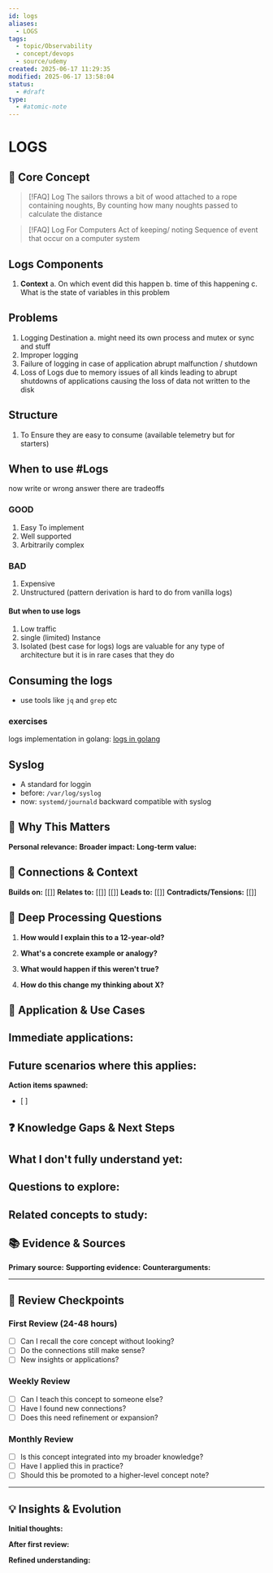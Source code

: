 ```yaml
---
id: logs
aliases:
  - LOGS
tags:
  - topic/Observability
  - concept/devops
  - source/udemy
created: 2025-06-17 11:29:35
modified: 2025-06-17 13:58:04
status:
  - #draft
type:
  - #atomic-note
---
```


# LOGS
## 🎯 Core Concept
> [!FAQ] Log 
> The sailors throws a bit of wood attached to a rope containing noughts,
> By counting how many noughts passed to calculate the distance

> [!FAQ] Log For Computers
> Act of keeping/ noting Sequence of event that occur on a computer system

## Logs Components
1. **Context**
  a. On which event did this happen
  b. time of this happening
  c. What is the state of variables in this problem

## Problems
1. Logging Destination
  a. might need its own process and mutex or sync and stuff
2. Improper logging
3. Failure of logging in case of application abrupt malfunction / shutdown
4. Loss of Logs due to memory issues of all kinds leading to abrupt shutdowns of applications causing the loss of data not written to the disk

## Structure
1. To Ensure they are easy to consume (available telemetry but for starters)

## When to use #Logs
now write or wrong answer there are tradeoffs

### GOOD 
  1. Easy To implement
  1. Well supported
  1. Arbitrarily complex

### BAD
  1. Expensive
  2. Unstructured (pattern derivation is hard to do from vanilla logs)

#### But when to use logs
  1. Low traffic
  2. single (limited) Instance
  3. Isolated (best case for logs)
logs are valuable for any type of architecture but it is in rare cases that they do

## Consuming the logs
  - use tools like `jq` and `grep` etc


### exercises
logs implementation in golang: [logs in golang](./code-exaples/logs/main.go)

## Syslog
- A standard for loggin
- before: `/var/log/syslog`
- now: `systemd/journald` backward compatible with syslog


## 🧠 Why This Matters
**Personal relevance:** 
**Broader impact:** 
**Long-term value:** 

## 🔗 Connections & Context
**Builds on:** [[]] 
**Relates to:** [[]] [[]] 
**Leads to:** [[]] 
**Contradicts/Tensions:** [[]] 

## 📝 Deep Processing Questions
1. **How would I explain this to a 12-year-old?**
   
2. **What's a concrete example or analogy?**
   
3. **What would happen if this weren't true?**
   
4. **How do this change my thinking about X?**

## 🔧 Application & Use Cases
**Immediate applications:**
- 

**Future scenarios where this applies:**
- 

**Action items spawned:**
- [ ] 

## ❓ Knowledge Gaps & Next Steps
**What I don't fully understand yet:**
- 

**Questions to explore:**
- 

**Related concepts to study:**
- 

## 📚 Evidence & Sources
**Primary source:** 
**Supporting evidence:** 
**Counterarguments:** 

---

## 🔄 Review Checkpoints

### First Review (24-48 hours)
- [ ] Can I recall the core concept without looking?
- [ ] Do the connections still make sense?
- [ ] New insights or applications?

### Weekly Review
- [ ] Can I teach this concept to someone else?
- [ ] Have I found new connections?
- [ ] Does this need refinement or expansion?

### Monthly Review
- [ ] Is this concept integrated into my broader knowledge?
- [ ] Have I applied this in practice?
- [ ] Should this be promoted to a higher-level concept note?

---

## 💡 Insights & Evolution
**Initial thoughts:** 

**After first review:** 

**Refined understanding:**
